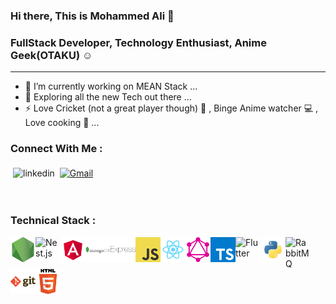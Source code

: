 ### Hi there, This is Mohammed Ali :wave: 
### FullStack Developer, Technology Enthusiast, Anime Geek(OTAKU) :relaxed:
___

- 🔭 I’m currently working on MEAN Stack ...
- 🌱 Exploring all the new Tech out there ...
- ⚡ Love Cricket (not a great player though) :tennis: , Binge Anime watcher :computer: , Love cooking :cookie: ...

### Connect With Me : 
<a href="https://www.linkedin.com/in/mohammed-ali-devloper/" alt="linkedin"><img align="left" alt="linkedin" src="https://img.shields.io/badge/LinkedIn-0077B5?style=for-the-badge&logo=linkedin&logoColor=white" style="vertical-align:top; margin:4px"/></a>
<a href="mailto:mohammedaliarsh@gmail.com" alt="Gmail"> <img src="https://ssl.gstatic.com/ui/v1/icons/mail/rfr/logo_gmail_lockup_dark_2x_r2.png" alt="Gmail" height="40" style="vertical-align:top; margin:4px"></a>

<br/>

### Technical Stack : 
<img align="left" alt="Node.js"  width="40px" src="https://raw.githubusercontent.com/github/explore/80688e429a7d4ef2fca1e82350fe8e3517d3494d/topics/nodejs/nodejs.png"/>
<img align="left" alt="Nest.js"  width="40px" src="https://avatars.githubusercontent.com/u/28507035?s=200&v=4"/>
<img align="left" alt="Angular"  width="40px" src="https://raw.githubusercontent.com/github/explore/80688e429a7d4ef2fca1e82350fe8e3517d3494d/topics/angular/angular.png"/>
<img align="left" alt="Mongodb"  width="40px" src="https://raw.githubusercontent.com/github/explore/80688e429a7d4ef2fca1e82350fe8e3517d3494d/topics/mongodb/mongodb.png"/>
<img align="left" alt="Express"  width="40px" src="https://raw.githubusercontent.com/github/explore/80688e429a7d4ef2fca1e82350fe8e3517d3494d/topics/express/express.png"/>
<img align="left" alt="Javascript"  width="40px" src="https://raw.githubusercontent.com/github/explore/80688e429a7d4ef2fca1e82350fe8e3517d3494d/topics/javascript/javascript.png"/>
<img align="left" alt="React"  width="40px" src="https://raw.githubusercontent.com/github/explore/80688e429a7d4ef2fca1e82350fe8e3517d3494d/topics/react/react.png"/>
<img align="left" alt="GraphQL"  width="40px" src="https://raw.githubusercontent.com/github/explore/5c058a388828bb5fde0bcafd4bc867b5bb3f26f3/topics/graphql/graphql.png"/>
<img align="left" alt="Typescript"  width="40px" src="https://raw.githubusercontent.com/github/explore/80688e429a7d4ef2fca1e82350fe8e3517d3494d/topics/typescript/typescript.png"/>
<img align="left" alt="Flutter"  width="40px" src="https://avatars.githubusercontent.com/u/14101776?s=200&v=4"/>
<img align="left" alt="Python"  width="40px" src="https://raw.githubusercontent.com/github/explore/80688e429a7d4ef2fca1e82350fe8e3517d3494d/topics/python/python.png"/>
<img align="left" alt="RabbitMQ"  width="40px" src="https://www.rabbitmq.com/img/logo-rabbitmq.svg"/>
<img align="left" alt="Git" width="40px" src="https://raw.githubusercontent.com/github/explore/80688e429a7d4ef2fca1e82350fe8e3517d3494d/topics/git/git.png"/>
<img align="left" alt="HTML" width="40px" src="https://raw.githubusercontent.com/github/explore/80688e429a7d4ef2fca1e82350fe8e3517d3494d/topics/html/html.png"/>
